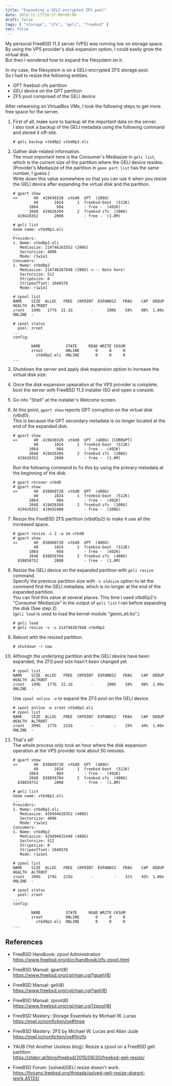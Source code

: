 ```yaml
---
title: "Expanding a GELI-encrypted ZFS pool"
date: 2019-11-17T19:37:00+09:00
draft: false
tags: [ "storage", "zfs", "geli", "freebsd" ]
toc: false
---
```

My personal FreeBSD 11.3 server (VPS) was running low on storage space.  
By using the VPS provider's disk expansion option, I could easily grow the virtual disk.  
But then I wondered how to expand the filesystem on it.

In my case, the filesystem is on a GELI-encrypted ZFS storage pool.  
So I had to resize the following entities.

* GPT freebsd-zfs partition
* GELI device on the GPT partition
* ZFS pool comprised of the GELI device

After rehearsing on VirtualBox VMs, I took the following steps to get more free space for the server.

1. First of all, make sure to backup all the important data on the server.  
   I also took a backup of the GELI metadata using the following command and stored it off-site.  
   ```
   # geli backup vtbd0p2 vtbd0p2.eli
   ```

2. Gather disk-related information.  
   The most important here is the Consumer's Mediasize in ``geli list``, which is the current size of the partition where the GELI device resides.  
   (Provider's Mediasize of the partition in ``geom part list`` has the same number, I guess.)  
   Write down this value somewhere so that you can use it when you resize the GELI device after expanding the virtual disk and the partition.
   ```
   # gpart show
   =>       40  419430320  vtbd0  GPT  (200G)
            40       1024      1  freebsd-boot  (512K)
          1064        984         - free -  (492K)
          2048  419426304      2  freebsd-zfs  (200G)
     419428352       2008         - free -  (1.0M)
   
   # geli list
   Geom name: vtbd0p2.eli
   ...
   Providers:
   1. Name: vtbd0p2.eli
      Mediasize: 214746263552 (200G)
      Sectorsize: 4096
      Mode: r1w1e1
   Consumers:
   1. Name: vtbd0p2
      Mediasize: 214746267648 (200G) <--- Note here!
      Sectorsize: 512
      Stripesize: 0
      Stripeoffset: 1048576
      Mode: r1w1e1
   
   # zpool list
   NAME    SIZE  ALLOC   FREE  CKPOINT  EXPANDSZ   FRAG    CAP  DEDUP  HEALTH  ALTROOT
   zroot   199G   177G  22.1G        -      200G    58%    88%  1.00x  ONLINE  -
   
   # zpool status
     pool: zroot
   ...
   config:
   
           NAME           STATE     READ WRITE CKSUM
           zroot          ONLINE       0     0     0
             vtbd0p2.eli  ONLINE       0     0     0
   ...
   ```

1. Shutdown the server and apply disk expansion option to increase the virtual disk size.

2. Once the disk expansion opearation at the VPS provider is complete, boot the server with FreeBSD 11.3 installer ISO and open a console.

3. Go into "Shell" at the installer's Welcome screen.

4. At this point, ``gpart show`` reports GPT corruption on the virtual disk (vtbd0).  
This is because the GPT secondary metadata is no longer located at the end of the expanded disk.  
   ```
   # gpart show
   =>       40  419430320  vtbd0  GPT  (400G) [CORRUPT]
            40       1024      1  freebsd-boot  (512K)
          1064        984         - free -  (492K)
          2048  419426304      2  freebsd-zfs  (200G)
     419428352       2008         - free -  (1.0M)
   ```
   Run the following command to fix this by using the primary metadata at the beginning of the disk.  
   ```
   # gpart recover vtbd0
   # gpart show
   =>       40  838860720  vtbd0  GPT  (400G)
            40       1024      1  freebsd-boot  (512K)
          1064        984         - free -  (492K)
          2048  419426304      2  freebsd-zfs  (200G)
     419428352  419432408         - free -  (200G)
   ```

5. Resize the FreeBSD ZFS partition (vtbd0p2) to make it use all the increased space.
   ```
   # gpart resize -i 2 -a 1m vtbd0
   # gpart show
   =>       40  838860720  vtbd0  GPT  (400G)
            40       1024      1  freebsd-boot  (512K)
          1064        984         - free -  (492K)
          2048  838856704      2  freebsd-zfs  (400G)
     838858752       2008         - free -  (1.0M)
   ```

6. Resize the GELI device on the expanded partition with ``geli resize`` command.  
   Specify the previous partition size with ``-s oldsize`` option to let the command find the GELI metadata, which is no longer at the end of the expanded partition.  
   You can find this value at several places. This time I used vtbd0p2's "Consumer Mediasize" in the output of ``geli list`` I ran before expanding the disk (See step 2).  
   (``geli load`` is used to load the kernel module "geom\_eli.ko".)
   ```
   # geli load
   # geli resize -v -s 214746267648 vtbd0p2
   ```

7. Reboot with the resized partition.
   ```
   # shutdown -r now
   ```

8. Although the underlying partition and the GELI device have been expanded, the ZFS pool size hasn't been changed yet.  
   ```
   # zpool list
   NAME    SIZE  ALLOC   FREE  CKPOINT  EXPANDSZ   FRAG    CAP  DEDUP  HEALTH  ALTROOT
   zroot   199G   177G  22.1G        -      200G    58%    88%  1.00x  ONLINE  -
   ```
   Use ``zpool online -e`` to expand the ZFS pool on the GELI device.  
   ```
   # zpool online -e zroot vtbd0p2.eli
   # zpool list
   NAME    SIZE  ALLOC   FREE  CKPOINT  EXPANDSZ   FRAG    CAP  DEDUP  HEALTH  ALTROOT
   zroot   399G   177G   222G        -         -    29%    44%  1.00x  ONLINE  -
   ```

9. That's all!  
The whole process only took an hour where the disk expansion operation at the VPS provider took about 50 minutes.  
   ```
   # gpart show
   =>       40  838860720  vtbd0  GPT  (400G)
            40       1024      1  freebsd-boot  (512K)
          1064        984         - free -  (492K)
          2048  838856704      2  freebsd-zfs  (400G)
     838858752       2008         - free -  (1.0M)
   
   # geli list
   Geom name: vtbd0p2.eli
   ...
   Providers:
   1. Name: vtbd0p2.eli
      Mediasize: 429494628352 (400G)
      Sectorsize: 4096
      Mode: r1w1e1
   Consumers:
   1. Name: vtbd0p2
      Mediasize: 429494632448 (400G)
      Sectorsize: 512
      Stripesize: 0
      Stripeoffset: 1048576
      Mode: r1w1e1
   
   # zpool list
   NAME    SIZE  ALLOC   FREE  CKPOINT  EXPANDSZ   FRAG    CAP  DEDUP  HEALTH  ALTROOT
   zroot   399G   174G   225G        -         -    31%    43%  1.00x  ONLINE  -
   
   # zpool status
     pool: zroot
   ...
   config:
   
           NAME           STATE     READ WRITE CKSUM
           zroot          ONLINE       0     0     0
             vtbd0p2.eli  ONLINE       0     0     0
   ...
   ```

## References

* FreeBSD Handbook: zpool Administration  
<https://www.freebsd.org/doc/handbook/zfs-zpool.html>

* FreeBSD Manual: gpart(8)  
<https://www.freebsd.org/cgi/man.cgi?gpart(8)>

* FreeBSD Manual: geli(8)  
<https://www.freebsd.org/cgi/man.cgi?geli(8)>

* FreeBSD Manual: zpool(8)  
<https://www.freebsd.org/cgi/man.cgi?zpool(8)>

* FreeBSD Mastery: Storage Essentials by Michael W. Lucas  
<https://mwl.io/nonfiction/os#fmse>

* FreeBSD Mastery: ZFS by Michael W. Lucas and Allan Jude  
<https://mwl.io/nonfiction/os#fmzfs>

* YAUB (Yet Another Useless blog): Resize a zpool on a FreeBSD geli partition  
<https://stderr.at/blog/freebsd/2015/09/20/freebsd-geli-resize/>

* FreeBSD Forum: [solved]GELI resize doesn't work.  
<https://forums.freebsd.org/threads/solved-geli-resize-doesnt-work.45133/>


